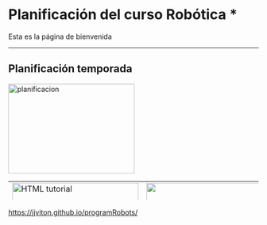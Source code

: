 # Planificación del curso Robótica *

Esta es la página de bienvenida
<hr  />
<h2>Planificación temporada</h2>
<a href="https://github.com/jjviton/programRobots/blob/master/programacion/planGeneral_2.docx">
  <img src="programRobots/imagenes/plan.png" alt="planificacion"  width="254" height="181">
</a>








<table style="height: 38px;" width="459">
<tbody>
<tr>
<td><a href="http://fpgawars.github.io/">
  <img src="https://github.com/FPGAwars/icezum/raw/master/wiki/V1.1-RC1/icezum-alhambra-v1.1.jpg" alt="HTML tutorial" width="254" height="181">
</a></td>
<td><img src="https://www.arduino.cc/new_home/assets/illu-arduino-UNO.png" alt="" width="254" height="181" /></td>
<td><img src="imagenes/AAEAAQAAAAAAAAZ2AAAAJDBiYzNlMTQ0LTkyMWYtNDY3My1hODFmLTgxZTYxMjc3OGZlZg[1].jpg" alt="" width="254" height="181" /></td>
</tr>
<tr>
<td><img src="https://html5-editor.net/tinymce/plugins/emoticons/img/smiley-foot-in-mouth.gif" alt="foot-in-mouth" /></td>
<td>  
<a href="https://scratch-io.wikispaces.com/">
  <img src="https://scratch-io.wikispaces.com/file/view/20150413_140712.jpg/547109164/656x372/20150413_140712.jpg" alt="Scratch IO shield" width="350" height="200">
</a>


</td>
<td>&nbsp;</td>
</tr>
</tbody>
</table>





https://jjviton.github.io/programRobots/

